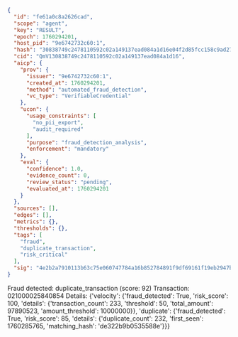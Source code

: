 ```json
{
  "id": "fe61a0c8a2626cad",
  "scope": "agent",
  "key": "RESULT",
  "epoch": 1760294201,
  "host_pid": "9e6742732c60:1",
  "hash": "30838749c2478110592c02a149137ead084a1d16e04f2d85fcc158c9ad272a56",
  "cid": "QmV130838749c2478110592c02a149137ead084a1d16",
  "aicp": {
    "prov": {
      "issuer": "9e6742732c60:1",
      "created_at": 1760294201,
      "method": "automated_fraud_detection",
      "vc_type": "VerifiableCredential"
    },
    "ucon": {
      "usage_constraints": [
        "no_pii_export",
        "audit_required"
      ],
      "purpose": "fraud_detection_analysis",
      "enforcement": "mandatory"
    },
    "eval": {
      "confidence": 1.0,
      "evidence_count": 0,
      "review_status": "pending",
      "evaluated_at": 1760294201
    }
  },
  "sources": [],
  "edges": [],
  "metrics": {},
  "thresholds": {},
  "tags": [
    "fraud",
    "duplicate_transaction",
    "risk_critical"
  ],
  "sig": "4e2b2a7910113b63c75e060747784a16b852784891f9df69161f19eb2947b77c"
}
```

Fraud detected: duplicate_transaction (score: 92)
Transaction: 021000025840854
Details: {'velocity': {'fraud_detected': True, 'risk_score': 100, 'details': {'transaction_count': 233, 'threshold': 50, 'total_amount': 97890523, 'amount_threshold': 10000000}}, 'duplicate': {'fraud_detected': True, 'risk_score': 85, 'details': {'duplicate_count': 232, 'first_seen': 1760285765, 'matching_hash': 'de322b9b0535588e'}}}